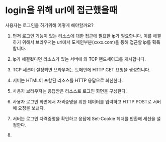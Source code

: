 # login을 위해 url에 접근했을때

사용자는 로그인을 하기위해 어떻게 해야할까요?
1. 먼저 로그인 기능이 있는 리소스에 대한 접근에 필요한 ip가 필요합니다. 이를 해결하기 위해서
브라우저는 url에서 도메인부분(xxxx.com)을 통해 접근할 ip를 획득합니다.

2. ip가 해결됬다면 리소스가 있는 서버에 와 TCP 핸드세이크를 개시합니다.

3. TCP 세션이 설정되면 브라우저는 도메인에 HTTP GET 요청을 생성합니다. 

4. 서버는 HTML이 포함된 리소스를  HTTP 응답으로 회신한다. 

5. 사용자 브라우저는 응답받은 리소스로 로그인 화면을 구성한다.

6. 사용자 로그인 화면에서 자격증명을 위한 데이터를 입력하고 HTTP POST로 서버에 요청을 보낸다.

7. 서버는 로그인 자격증명을 확인하고 응답에 Set-Cookie 헤더를 반환해 세션을 설정한다.
8. 
